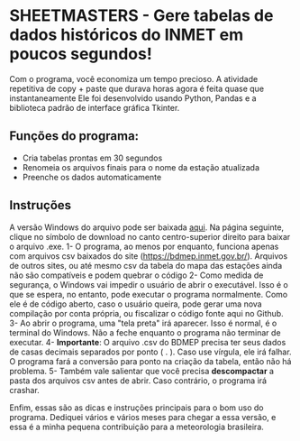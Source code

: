 # **SHEETMASTERS** - Gere tabelas de dados históricos do INMET em poucos segundos!

Com o programa, você economiza um tempo precioso. A atividade repetitiva de copy + paste que durava horas agora é feita quase que instantaneamente
Ele foi desenvolvido usando Python, Pandas e a biblioteca padrão de interface gráfica Tkinter.

## Funções do programa:
- Cria tabelas prontas em 30 segundos
- Renomeia os arquivos finais para o nome da estação atualizada
- Preenche os dados automaticamente

## **Instruções**

A versão Windows do arquivo pode ser baixada [aqui](dist/auto_plan_inmet.exe).
Na página seguinte, clique no símbolo de download no canto centro-superior direito para baixar o arquivo .exe.
1- O programa, ao menos por enquanto, funciona apenas com arquivos csv baixados do site (https://bdmep.inmet.gov.br/).
  Arquivos de outros sites, ou até mesmo csv da tabela do mapa das estações ainda não são compatíveis e podem quebrar o código
2- Como medida de segurança, o Windows vai impedir o usuário de abrir o executável. Isso é o que se espera, no entanto, pode executar o programa normalmente. Como ele é de código aberto,
   caso o usuário queira, pode gerar uma nova compilação por conta própria, ou fiscalizar o código fonte aqui no Github.
3- Ao abrir o programa, uma "tela preta" irá aparecer. Isso é normal, é o terminal do Windows. Não a feche enquanto o programa não terminar de executar.
4- **Importante**: O arquivo .csv do BDMEP precisa ter seus dados de casas decimais separados por ponto ( . ). Caso use vírgula, ele irá falhar.
  O programa fará a conversão para ponto na criação da tabela, então não há problema.
5- Também vale salientar que você precisa **descompactar** a pasta dos arquivos csv antes de abrir. Caso contrário, o programa irá crashar.


Enfim, essas são as dicas e instruções principais para o bom uso do programa. Dediquei vários e vários meses para chegar a essa versão, e essa é a minha pequena contribuição para a meteorologia brasileira.
  

